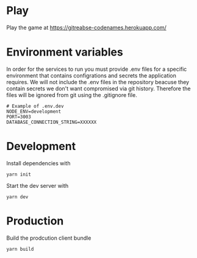 # Play
Play the game at https://gitreabse-codenames.herokuapp.com/

# Environment variables
In order for the services to run you must provide .env files for a specific environment that contains configrations and secrets the application requires. We will not include the .env files in the repository beacuse they contain secrets we don't want compromised via git history. Therefore the files will be ignored from git using the .gitignore file.

```
# Example of .env.dev
NODE_ENV=development
PORT=3003
DATABASE_CONNECTION_STRING=XXXXXX
```

# Development

Install dependencies with 

```
yarn init
```

Start the dev server with

```
yarn dev
```

# Production

Build the prodcution client bundle

```
yarn build
```
